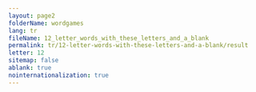 ```yaml
---
layout: page2
folderName: wordgames
lang: tr
fileName: 12_letter_words_with_these_letters_and_a_blank
permalink: tr/12-letter-words-with-these-letters-and-a-blank/result
letter: 12
sitemap: false
ablank: true
nointernationalization: true
---
```

